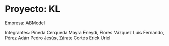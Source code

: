 # Proyecto: KL

 Empresa: ABModel
 
 Integrantes: 
 Pineda Cerqueda Mayra Eneydi,
 Flores Vázquez Luis Fernando,
 Pérez Adán Pedro Jesús,
 Zárate Cortés Erick Uriel
 